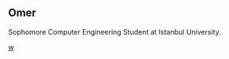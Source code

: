 ## Omer

Sophomore Computer Engineering Student at Istanbul University.


[w](https://youtu.be/4fmNH6CzJ0E?si=aIMCf1JdC9ftCHzZ&t=121)